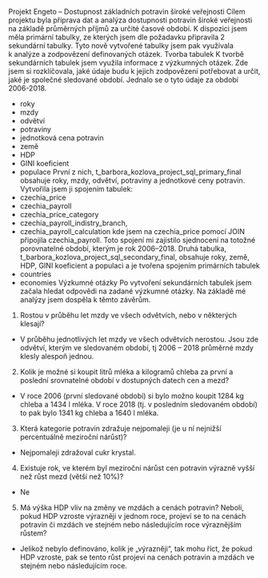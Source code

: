 ﻿Projekt Engeto – Dostupnost základních potravin široké veřejnosti
Cílem projektu byla příprava dat a analýza dostupnosti potravin široké veřejnosti na základě průměrných příjmů za určité časové období. 
K dispozici jsem měla primární tabulky, ze kterých jsem dle požadavku připravila 2 sekundární tabulky. Tyto nově vytvořené tabulky jsem pak využívala k analýze a zodpovězení definovaných otázek.
Tvorba tabulek
K tvorbě sekundárních tabulek jsem využila informace z výzkumných otázek. Zde jsem si rozklíčovala, jaké údaje budu k jejich zodpovězení potřebovat a určit, jaké je společné sledované období. Jednalo se o tyto údaje za období 2006-2018.
- roky
- mzdy
- odvětví
- potraviny
- jednotková cena potravin
- země
- HDP
- GINI koeficient
- populace
První z nich, t_barbora_kozlova_project_sql_primary_final obsahuje roky, mzdy, odvětví, potraviny a jednotkové ceny potravin. Vytvořila jsem ji spojením tabulek:
- czechia_price
- czechia_payroll
- czechia_price_category
- czechia_payroll_indistry_branch,
- czechia_payroll_calculation
kde jsem na czechia_price pomocí JOIN připojila czechia_payroll. Toto spojení mi zajistilo sjednocení na totožné porovnatelné období, kterým je rok 2006–2018. 
Druhá tabulka, t_barbora_kozlova_project_sql_secondary_final, obsahuje roky, země, HDP, GINI koeficient a populaci a je tvořena spojením primárních tabulek 
- countries
- economies
Výzkumné otázky
Po vytvoření sekundárních tabulek jsem začala hledat odpovědi na zadané výzkumné otázky. Na základě mé analýzy jsem dospěla k těmto závěrům.
1. Rostou v průběhu let mzdy ve všech odvětvích, nebo v některých klesají?
- V průběhu jednotlivých let mzdy ve všech odvětvích nerostou. Jsou zde odvětví, kterým ve sledovaném období, tj 2006 – 2018 průměrné mzdy klesly alespoň jednou.
2. Kolik je možné si koupit litrů mléka a kilogramů chleba za první a poslední srovnatelné období v dostupných datech cen a mezd?
- V roce 2006 (první sledované období) si bylo možno koupit 1284 kg chleba a 1434 l mléka. V roce 2018 (tj. v posledním sledovaném období) to pak bylo 1341 kg chleba a 1640 l mléka.
3. Která kategorie potravin zdražuje nejpomaleji (je u ní nejnižší percentuálně meziroční nárůst)?
- Nejpomaleji zdražoval cukr krystal.
4. Existuje rok, ve kterém byl meziroční nárůst cen potravin výrazně vyšší než růst mezd (větší než 10%)?
- Ne
5. Má výška HDP vliv na změny ve mzdách a cenách potravin? Neboli, pokud HDP vzroste výrazněji v jednom roce, projeví se to na cenách potravin či mzdách ve stejném nebo následujícím roce výraznějším růstem?
- Jelikož nebylo definováno, kolik je „výrazněji“, tak mohu říct, že pokud HDP vzroste, pak se tento růst projeví na cenách potravin a mzdách ve stejném nebo následujícím roce. 
 

